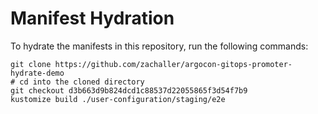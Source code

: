 # Manifest Hydration

To hydrate the manifests in this repository, run the following commands:

```shell
git clone https://github.com/zachaller/argocon-gitops-promoter-hydrate-demo
# cd into the cloned directory
git checkout d3b663d9b824dcd1c88537d22055865f3d54f7b9
kustomize build ./user-configuration/staging/e2e
```
